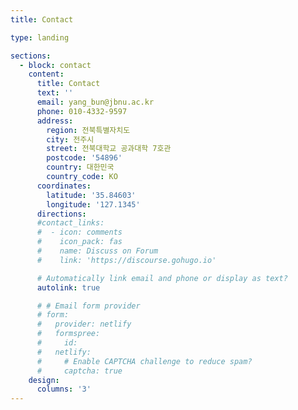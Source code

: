 ```yaml
---
title: Contact

type: landing

sections:
  - block: contact
    content:
      title: Contact
      text: ''
      email: yang_bun@jbnu.ac.kr
      phone: 010-4332-9597
      address:
        region: 전북특별자치도
        city: 전주시
        street: 전북대학교 공과대학 7호관
        postcode: '54896'
        country: 대한민국
        country_code: KO
      coordinates:
        latitude: '35.84603'
        longitude: '127.1345'
      directions:
      #contact_links:
      #  - icon: comments
      #    icon_pack: fas
      #    name: Discuss on Forum
      #    link: 'https://discourse.gohugo.io'

      # Automatically link email and phone or display as text?
      autolink: true

      # # Email form provider
      # form:
      #   provider: netlify
      #   formspree:
      #     id:
      #   netlify:
      #     # Enable CAPTCHA challenge to reduce spam?
      #     captcha: true
    design:
      columns: '3'
---
```

